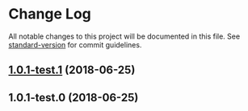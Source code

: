 # Change Log

All notable changes to this project will be documented in this file. See [standard-version](https://github.com/conventional-changelog/standard-version) for commit guidelines.

<a name="1.0.1-test.1"></a>
## [1.0.1-test.1](https://github.com/dvelasquez/ts-crud/compare/v1.0.1-test.0...v1.0.1-test.1) (2018-06-25)



<a name="1.0.1-test.0"></a>
## 1.0.1-test.0 (2018-06-25)
